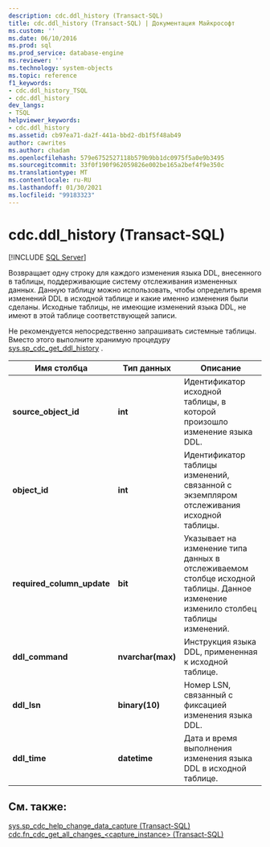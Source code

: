 ```yaml
---
description: cdc.ddl_history (Transact-SQL)
title: cdc.ddl_history (Transact-SQL) | Документация Майкрософт
ms.custom: ''
ms.date: 06/10/2016
ms.prod: sql
ms.prod_service: database-engine
ms.reviewer: ''
ms.technology: system-objects
ms.topic: reference
f1_keywords:
- cdc.ddl_history_TSQL
- cdc.ddl_history
dev_langs:
- TSQL
helpviewer_keywords:
- cdc.ddl_history
ms.assetid: cb97ea71-da2f-441a-bbd2-db1f5f48ab49
author: cawrites
ms.author: chadam
ms.openlocfilehash: 579e6752527118b579b9bb1dc0975f5a0e9b3495
ms.sourcegitcommit: 33f0f190f962059826e002be165a2bef4f9e350c
ms.translationtype: MT
ms.contentlocale: ru-RU
ms.lasthandoff: 01/30/2021
ms.locfileid: "99183323"
---
```

# <a name="cdcddl_history-transact-sql"></a>cdc.ddl_history (Transact-SQL)
[!INCLUDE [SQL Server](../../includes/applies-to-version/sqlserver.md)]

  Возвращает одну строку для каждого изменения языка DDL, внесенного в таблицы, поддерживающие систему отслеживания измененных данных. Данную таблицу можно использовать, чтобы определить время изменений DDL в исходной таблице и какие именно изменения были сделаны. Исходные таблицы, не имеющие изменений языка DDL, не имеют в этой таблице соответствующей записи.  
  
 Не рекомендуется непосредственно запрашивать системные таблицы. Вместо этого выполните хранимую процедуру [sys.sp_cdc_get_ddl_history](../../relational-databases/system-stored-procedures/sys-sp-cdc-get-ddl-history-transact-sql.md) .  
   
|Имя столбца|Тип данных|Описание|  
|-----------------|---------------|-----------------|  
|**source_object_id**|**int**|Идентификатор исходной таблицы, в которой произошло изменение языка DDL.|  
|**object_id**|**int**|Идентификатор таблицы изменений, связанной с экземпляром отслеживания исходной таблицы.|  
|**required_column_update**|**bit**|Указывает на изменение типа данных в отслеживаемом столбце исходной таблицы. Данное изменение изменило столбец таблицы изменений.|  
|**ddl_command**|**nvarchar(max)**|Инструкция языка DDL, примененная к исходной таблице.|  
|**ddl_lsn**|**binary(10)**|Номер LSN, связанный с фиксацией изменения языка DDL.|  
|**ddl_time**|**datetime**|Дата и время выполнения изменения языка DDL в исходной таблице.|  
  
## <a name="see-also"></a>См. также:  
 [sys.sp_cdc_help_change_data_capture &#40;Transact-SQL&#41;](../../relational-databases/system-stored-procedures/sys-sp-cdc-help-change-data-capture-transact-sql.md)   
 [cdc.fn_cdc_get_all_changes_&#60;capture_instance&#62;  &#40;Transact-SQL&#41;](../../relational-databases/system-functions/cdc-fn-cdc-get-all-changes-capture-instance-transact-sql.md)  
  
  
